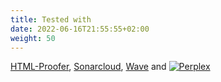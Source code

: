 ```yaml
---
title: Tested with
date: 2022-06-16T21:55:55+02:00
weight: 50
---
```

[HTML-Proofer](https://github.com/gjtorikian/html-proofer), [Sonarcloud](https://sonarcloud.io/project/overview?id=bowman2001_perplex), [Wave](https://wave.webaim.org) and [![Perplex](browserstack)](https://browserstack.com)
